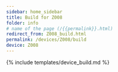 ```yaml
---
sidebar: home_sidebar
title: Build for Z008
folder: info
# name of the page (/{{permalink}}.html)
redirect_from: Z008_build.html
permalink: /devices/Z008/build
device: Z008
---
```

{% include templates/device_build.md %}
